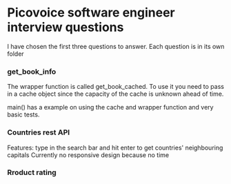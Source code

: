 # Picovoice software engineer interview questions

I have chosen the first three questions to answer. Each question is in its own folder

### get_book_info

The wrapper function is called get_book_cached. To use it you need to pass in a cache object since the capacity of the cache is unknown ahead of time.

main() has a example on using the cache and wrapper function and very basic tests.

### Countries rest API

Features: type in the search bar and hit enter to get countries' neighbouring capitals
Currently no responsive design because no time

### Rroduct rating
